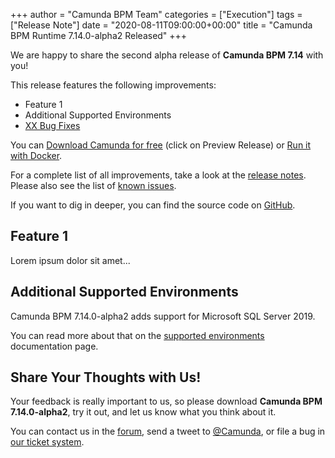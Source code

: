 +++
author = "Camunda BPM Team"
categories = ["Execution"]
tags = ["Release Note"]
date = "2020-08-11T09:00:00+00:00"
title = "Camunda BPM Runtime 7.14.0-alpha2 Released"
+++

We are happy to share the second alpha release of **Camunda BPM 7.14** with you!

This release features the following improvements:

- Feature 1
- Additional Supported Environments
- [XX Bug Fixes](https://jira.camunda.com/issues/?jql=issuetype%20%3D%20%22Bug%20Report%22%20AND%20fixVersion%20%3D%207.14.0-alpha2)

You can [Download Camunda for free](https://camunda.com/download/) (click on Preview Release) or [Run it with Docker](https://hub.docker.com/r/camunda/camunda-bpm-platform/).

For a complete list of all improvements, take a look at the [release notes](https://jira.camunda.com/secure/ReleaseNote.jspa?projectId=10230&version=16108).
Please also see the list of [known issues](https://jira.camunda.com/issues/?jql=issuetype%20%3D%20%22Bug%20Report%22%20AND%20fixVersion%20%3D%207.14.0%20AND%20status%20!%3D%20Closed%20).

If you want to dig in deeper, you can find the source code on [GitHub](https://github.com/camunda/camunda-bpm-platform/releases/tag/7.14.0-alpha2).

<!--more-->

## Feature 1

Lorem ipsum dolor sit amet...

## Additional Supported Environments

Camunda BPM 7.14.0-alpha2 adds support for Microsoft SQL Server 2019. 

You can read more about that on the [supported environments](https://docs.camunda.org/manual/latest/introduction/supported-environments/) documentation page.

## Share Your Thoughts with Us!

Your feedback is really important to us, so please download **Camunda BPM 7.14.0-alpha2**, try it out, and let us know
what you think about it.

You can contact us in the [forum](https://forum.camunda.org/), send a tweet to [@Camunda](https://twitter.com/Camunda),
or file a bug in [our ticket system](https://jira.camunda.com/secure/CreateIssue!default.jspa).

